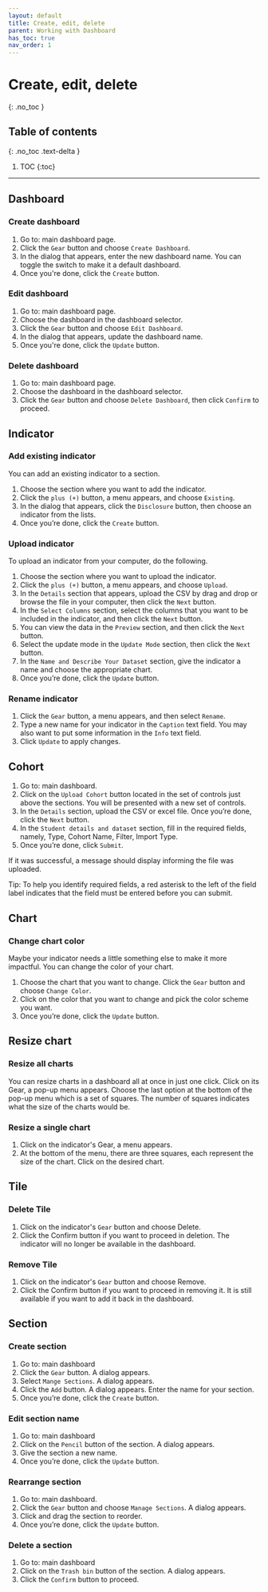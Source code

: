 ```yaml
---
layout: default
title: Create, edit, delete
parent: Working with Dashboard
has_toc: true
nav_order: 1
---
```


# Create, edit, delete
{: .no_toc }

## Table of contents
{: .no_toc .text-delta }

1. TOC
{:toc}

---

## Dashboard
### Create dashboard
1. Go to: main dashboard page.
2. Click the `Gear` button and choose `Create Dashboard`.
3. In the dialog that appears, enter the new dashboard name. You can toggle the switch to make it a default dashboard.
4. Once you're done, click the `Create` button.

### Edit dashboard
1. Go to: main dashboard page.
2. Choose the dashboard in the dashboard selector.
3. Click the `Gear` button and choose `Edit Dashboard`.
4. In the dialog that appears, update the dashboard name.
5. Once you're done, click the `Update` button.

### Delete dashboard
1. Go to: main dashboard page.
2. Choose the dashboard in the dashboard selector.
3. Click the `Gear` button and choose `Delete Dashboard`, then click `Confirm` to proceed.

## Indicator
### Add existing indicator
You can add an existing indicator to a section.

1. Choose the section where you want to add the indicator.
2. Click the `plus (+)` button, a menu appears, and choose `Existing`.
3. In the dialog that appears, click the `Disclosure` button, then choose an indicator from the lists.
4. Once you’re done, click the `Create` button.

### Upload indicator
To upload an indicator from your computer, do the following.

1. Choose the section where you want to upload the indicator.
2. Click the `plus (+)` button, a menu appears, and choose `Upload`.
3. In the `Details` section that appears, upload the CSV by drag and drop or browse the file in your computer, then click the `Next` button.
4. In the `Select Columns` section, select the columns that you want to be included in the indicator, and then click the `Next` button.
5. You can view the data in the `Preview` section, and then click the `Next` button.
6. Select the update mode in the `Update Mode` section, then click the `Next` button.
7. In the `Name and Describe Your Dataset` section, give the indicator a name and choose the appropriate chart.
8. Once you’re done, click the `Update` button.

### Rename indicator
1. Click the `Gear` button, a menu appears, and then select `Rename`.
2. Type a new name for your indicator in the `Caption` text field. You may also want to put some information in the `Info` text field.
3. Click `Update` to apply changes.


## Cohort
1. Go to: main dashboard.
2. Click on the `Upload Cohort` button located in the set of controls just above the sections. You will be presented with a new set of controls.
3. In the `Details` section, upload the CSV or excel file. Once you’re done, click the `Next` button.
4. In the `Student details and dataset` section, fill in the required fields, namely, Type, Cohort Name, Filter, Import Type.
5. Once you’re done, click `Submit`.

If it was successful, a message should display informing the file was uploaded.

Tip: To help you identify required fields, a red asterisk to the left of the field label indicates that the field must be entered before you can submit.

## Chart
### Change chart color
Maybe your indicator needs a little something else to make it more impactful. You can change the color of your chart.

1. Choose the chart that you want to change. Click the `Gear` button and choose `Change Color`.
2. Click on the color that you want to change and pick the color scheme you want.
3. Once you’re done, click the `Update` button.

## Resize chart
### Resize all charts
You can resize charts in a dashboard all at once in just one click. Click on its Gear, a pop-up menu appears. Choose the last option at the bottom of the pop-up menu which is a set of squares. The number of squares indicates what the size of the charts would be.

### Resize a single chart
1. Click on the indicator's Gear, a menu appears.
2. At the bottom of the menu, there are three squares, each represent the size of the chart. Click on the desired chart.

## Tile
### Delete Tile
1. Click on the indicator's `Gear` button and choose Delete.
2. Click the Confirm button if you want to proceed in deletion. The indicator will no longer be available in the dashboard.

### Remove Tile
1. Click on the indicator's `Gear` button and choose Remove.
2. Click the Confirm button if you want to proceed in removing it. It is still available if you want to add it back in the dashboard.

## Section
### Create section
1. Go to: main dashboard
2. Click the `Gear` button. A dialog appears.
3. Select `Mange Sections`. A dialog appears.
4. Click the `Add` button. A dialog appears. Enter the name for your section.
4. Once you’re done, click the `Create` button.

### Edit section name
1. Go to: main dashboard
2. Click on the `Pencil` button of the section. A dialog appears.
3. Give the section a new name.
4. Once you’re done, click the `Update` button.

### Rearrange section
1. Go to: main dashboard.
2. Click the `Gear` button and choose `Manage Sections`. A dialog appears.
3. Click and drag the section to reorder.
4. Once you’re done, click the `Update` button.

### Delete a section
1. Go to: main dashboard
2. Click on the `Trash bin` button of the section. A dialog appears.
3. Click the `Confirm` button to proceed.
